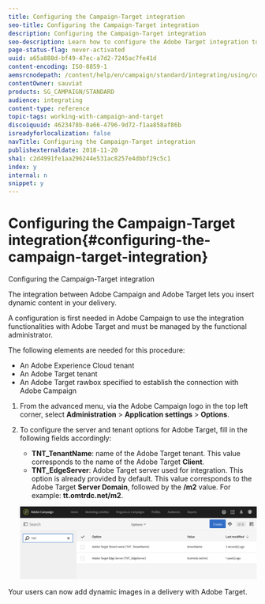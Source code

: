 ```yaml
---
title: Configuring the Campaign-Target integration
seo-title: Configuring the Campaign-Target integration
description: Configuring the Campaign-Target integration
seo-description: Learn how to configure the Adobe Target integration to start using dynamic content in Adobe Campaign.
page-status-flag: never-activated
uuid: a65a888d-bf49-47ec-a7d2-7245ac7fe41d
content-encoding: ISO-8859-1
aemsrcnodepath: /content/help/en/campaign/standard/integrating/using/configuring-the-campaign-target-integration
contentOwner: sauviat
products: SG_CAMPAIGN/STANDARD
audience: integrating
content-type: reference
topic-tags: working-with-campaign-and-target
discoiquuid: 4623478b-0a66-4796-9d72-f1aa858af86b
isreadyforlocalization: false
navTitle: Configuring the Campaign-Target integration
publishexternaldate: 2018-11-20
sha1: c2d4991fe1aa296244e531ac8257e4dbbf29c5c1
index: y
internal: n
snippet: y
---
```


# Configuring the Campaign-Target integration{#configuring-the-campaign-target-integration}

Configuring the Campaign-Target integration

The integration between Adobe Campaign and Adobe Target lets you insert dynamic content in your delivery.

A configuration is first needed in Adobe Campaign to use the integration functionalities with Adobe Target and must be managed by the functional administrator.

The following elements are needed for this procedure:

* An Adobe Experience Cloud tenant
* An Adobe Target tenant
* An Adobe Target rawbox specified to establish the connection with Adobe Campaign

1. From the advanced menu, via the Adobe Campaign logo in the top left corner, select **Administration** > **Application settings** > **Options**.
1. To configure the server and tenant options for Adobe Target, fill in the following fields accordingly:

    * **TNT_TenantName**: name of the Adobe Target tenant. This value corresponds to the name of the Adobe Target **Client**.
    * **TNT_EdgeServer**: Adobe Target server used for integration. This option is already provided by default. This value corresponds to the Adobe Target **Server Domain**, followed by the **/m2** value. For example: **tt.omtrdc.net/m2**.

   ![](assets/tar_options.png)

Your users can now add dynamic images in a delivery with Adobe Target.
